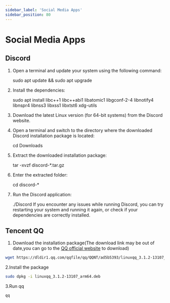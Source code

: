 ```yaml
---
sidebar_label: 'Social Media Apps'
sidebar_position: 80
---
```


# Social Media Apps

## Discord
  
1. Open a terminal and update your system using the following command:  


    sudo apt update && sudo apt upgrade

2. Install the dependencies:  


    sudo apt install libc++1 libc++abi1 libatomic1 libgconf-2-4 libnotify4 libnspr4 libnss3 libxss1 libxtst6 xdg-utils

3. Download the latest Linux version (for 64-bit systems) from the Discord website.    
4. Open a terminal and switch to the directory where the downloaded Discord installation package is located:  


    cd Downloads
5. Extract the downloaded installation package:  


    tar -xvzf discord-*.tar.gz
6. Enter the extracted folder:  


    cd discord-*
7. Run the Discord application:  


    ./Discord
If you encounter any issues while running Discord, you can try restarting your system and running it again, or check if your dependencies are correctly installed.
## Tencent QQ
1. Download the installation package(The download link may be out of date,you can go to the [QQ official website](https://im.qq.com/linuxqq/index.shtml) to download)
```bash
wget https://dldir1.qq.com/qqfile/qq/QQNT/ad5b5393/linuxqq_3.1.2-13107_arm64.deb
```
2.Install the package
```bash
sudo dpkg -i linuxqq_3.1.2-13107_arm64.deb
```
3.Run qq
```bash
qq
```
